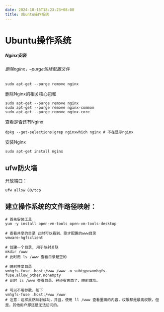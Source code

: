 ```yaml
---
date: 2024-10-15T18:23:23+08:00
title: Ubuntu操作系统
---
```

# Ubuntu操作系统

##### Nginx安装

###### 删除nginx，–purge包括配置文件

```
sudo apt-get --purge remove nginx
```

删除Nginx的相关核心包和

```
sudo apt-get --purge remove nginx
sudo apt-get --purge remove nginx-common
sudo apt-get --purge remove nginx-core
```

查看是否还有Nginx

```
dpkg --get-selections|grep nginxwhich nginx # 不在显示nginx
```

安装Nginx

```
sudo apt-get install nginx
```

## ufw防火墙

开放端口：

```
ufw allow 80/tcp
```

## 建立操作系统的文件路径映射：

```
# 首先安装工具
yum -y install open-vm-tools open-vm-tools-desktop

# 查看共享的目录 此时可以看到，刚才配置的www目录
vmware-hgfsclient

# 创建一个目录, 用于映射关联
mkdir /www
# 此时用 ls /www 查看目录是空的

# 映射共享目录
vmhgfs-fuse .host:/www /www -o subtype=vmhgfs-fuse,allow_other,nonempty
# 此时 ls /www 查看目录，已经有东西了，映射成功。

# 可以不用参数，如下
vmhgfs-fuse .host:/www /www
# 注意：这样虽然映射成功，并且，使用 ll /www 查看里面的内容，权限都是最高权限，但是，其他用户却还是无法访问的。
```
